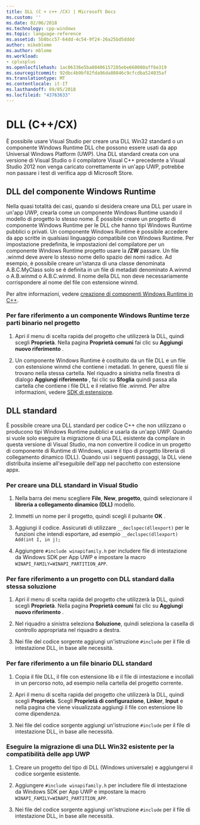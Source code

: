 ```yaml
---
title: DLL (C + c++ /CX) | Microsoft Docs
ms.custom: ''
ms.date: 02/06/2018
ms.technology: cpp-windows
ms.topic: language-reference
ms.assetid: 5b8bcc57-64dd-4c54-9f24-26a25bd5dddd
author: mikeblome
ms.author: mblome
ms.workload:
- cplusplus
ms.openlocfilehash: 1ac06336e5ba80406157285ebe660080aff6e319
ms.sourcegitcommit: 92dbc4b9bf82fda96da80846c9cfcdba524035af
ms.translationtype: MT
ms.contentlocale: it-IT
ms.lasthandoff: 09/05/2018
ms.locfileid: "43763633"
---
```

# <a name="dlls-ccx"></a>DLL (C++/CX)

È possibile usare Visual Studio per creare una DLL Win32 standard o un componente Windows Runtime DLL che possono essere usati da app Universal Windows Platform (UWP). Una DLL standard creata con una versione di Visual Studio o il compilatore Visual C++ precedente a Visual Studio 2012 non venga caricato correttamente in un'app UWP, potrebbe non passare i test di verifica app di Microsoft Store.

## <a name="windows-runtime-component-dlls"></a>DLL del componente Windows Runtime

Nella quasi totalità dei casi, quando si desidera creare una DLL per usare in un'app UWP, crearla come un componente Windows Runtime usando il modello di progetto lo stesso nome. È possibile creare un progetto di componente Windows Runtime per le DLL che hanno tipi Windows Runtime pubblici o privati. Un componente Windows Runtime è possibile accedere da app scritte in qualsiasi linguaggio compatibile con Windows Runtime. Per impostazione predefinita, le impostazioni del compilatore per un componente Windows Runtime progetto usare la **/ZW** passare. Un file .winmd deve avere lo stesso nome dello spazio dei nomi radice. Ad esempio, è possibile creare un'istanza di una classe denominata A.B.C.MyClass solo se è definita in un file di metadati denominato A.winmd o A.B.winmd o A.B.C.winmd. Il nome della DLL non deve necessariamente corrispondere al nome del file con estensione winmd.

Per altre informazioni, vedere [creazione di componenti Windows Runtime in C++](/windows/uwp/winrt-components/creating-windows-runtime-components-in-cpp).

### <a name="to-reference-a-third-party-windows-runtime-component-binary-in-your-project"></a>Per fare riferimento a un componente Windows Runtime terze parti binario nel progetto

1. Apri il menu di scelta rapida del progetto che utilizzerà la DLL, quindi scegli **Proprietà**. Nella pagina **Proprietà comuni** fai clic su **Aggiungi nuovo riferimento** .

1. Un componente Windows Runtime è costituito da un file DLL e un file con estensione winmd che contiene i metadati. In genere, questi file si trovano nella stessa cartella. Nel riquadro a sinistra nella finestra di dialogo **Aggiungi riferimento** , fai clic su **Sfoglia** quindi passa alla cartella che contiene i file DLL e il relativo file .winmd. Per altre informazioni, vedere [SDK di estensione](/visualstudio/extensibility/creating-a-software-development-kit#ExtensionSDKs).

## <a name="standard-dlls"></a>DLL standard

È possibile creare una DLL standard per codice C++ che non utilizzano o producono tipi Windows Runtime pubblici e usarla da un'app UWP. Quando si vuole solo eseguire la migrazione di una DLL esistente da compilare in questa versione di Visual Studio, ma non convertire il codice in un progetto di componente di Runtime di Windows, usare il tipo di progetto libreria di collegamento dinamico (DLL). Quando usi i seguenti passaggi, la DLL viene distribuita insieme all'eseguibile dell'app nel pacchetto con estensione appx.

### <a name="to-create-a-standard-dll-in-visual-studio"></a>Per creare una DLL standard in Visual Studio

1. Nella barra dei menu scegliere **File**, **New**, **progetto**, quindi selezionare il **libreria a collegamento dinamico (DLL)** modello.

1. Immetti un nome per il progetto, quindi scegli il pulsante **OK** .

1. Aggiungi il codice. Assicurati di utilizzare `__declspec(dllexport)` per le funzioni che intendi esportare, ad esempio `__declspec(dllexport) Add(int I, in j);`

1. Aggiungere `#include winapifamily.h` per includere file di intestazione da Windows SDK per App UWP e impostare la macro `WINAPI_FAMILY=WINAPI_PARTITION_APP`.

### <a name="to-reference-a-standard-dll-project-from-the-same-solution"></a>Per fare riferimento a un progetto con DLL standard dalla stessa soluzione

1. Apri il menu di scelta rapida del progetto che utilizzerà la DLL, quindi scegli **Proprietà**. Nella pagina **Proprietà comuni** fai clic su **Aggiungi nuovo riferimento** .

1. Nel riquadro a sinistra seleziona **Soluzione**, quindi seleziona la casella di controllo appropriata nel riquadro a destra.

1. Nei file del codice sorgente aggiungi un'istruzione `#include` per il file di intestazione DLL, in base alle necessità.

### <a name="to-reference-a-standard-dll-binary"></a>Per fare riferimento a un file binario DLL standard

1. Copia il file DLL, il file con estensione lib e il file di intestazione e incollali in un percorso noto, ad esempio nella cartella del progetto corrente.

1. Apri il menu di scelta rapida del progetto che utilizzerà la DLL, quindi scegli **Proprietà**. Scegli **Proprietà di configurazione**, **Linker**, **Input** e nella pagina che viene visualizzata aggiungi il file con estensione lib come dipendenza.

1. Nei file del codice sorgente aggiungi un'istruzione `#include` per il file di intestazione DLL, in base alle necessità.

### <a name="to-migrate-an-existing-win32-dll-for-uwp-app-compatibility"></a>Eseguire la migrazione di una DLL Win32 esistente per la compatibilità delle app UWP

1. Creare un progetto del tipo di DLL (Windows universale) e aggiungervi il codice sorgente esistente.

1. Aggiungere `#include winapifamily.h` per includere file di intestazione da Windows SDK per App UWP e impostare la macro `WINAPI_FAMILY=WINAPI_PARTITION_APP`.

1. Nei file del codice sorgente aggiungi un'istruzione `#include` per il file di intestazione DLL, in base alle necessità.
